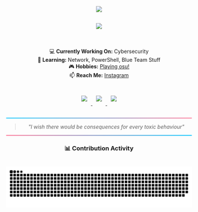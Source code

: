 <h1 align="center">
  <img src="https://readme-typing-svg.herokuapp.com/?font=Righteous&size=35&pause=1000&color=00C3FF&center=true&vCenter=true&width=500&height=70&lines=Hi+There!+👋;+It's+hs1ux;" />
</h1>

<h3 align="center">
  <img src="https://readme-typing-svg.herokuapp.com/?font=Fira+Code&size=22&pause=1000&color=FF6F91&center=true&vCenter=true&width=600&height=40&lines=A+guy+who+is+interested+in+Cybersecurity+%F0%9F%87%A6%F0%9F%87%BF" />
</h3>

<br/>

<div align="center">

💻 <b>Currently Working On:</b> Cybersecurity  
🌱 <b>Learning:</b> Network, PowerShell, Blue Team Stuff  
🎮 <b>Hobbies:</b> <a href="https://osu.ppy.sh/users/28000064"> Playing osu!  </a> <br/>
📫 <b>Reach Me:</b> [Instagram](https://www.instagram.com/muradbakirov)  

</div>

<br/>

<div align="center"> 
  <a href="mailto:bekirovm453@gmail.com">
    <img src="https://skillicons.dev/icons?i=gmail" width="50px" style="margin: 10px;" />
  </a>
  <a href="https://www.linkedin.com/in/murad-bakirov-115067238/" target="_blank">
    <img src="https://skillicons.dev/icons?i=linkedin" width="50px" style="margin: 10px;" />
  </a>
  <a href="https://osu.ppy.sh/users/28000064" target="_blank">
    <img src="https://skillicons.dev/icons?i=osu" width="50px" style="margin: 10px;" />
  </a>
</div>

<br/>

<hr style="border: 0; height: 2px; background: linear-gradient(90deg, #00C3FF, #FF6F91);" />

<div align="center">
  <blockquote>
     <i>"I wish there would be consequences for every toxic behaviour"</i> 
  </blockquote>
</div>

<hr style="border: 0; height: 2px; background: linear-gradient(90deg, #FF6F91, #00C3FF);" />

<div align="center">
  <h3>📊 Contribution Activity</h3>
  <br>
  <img alt="snake eating my contributions" src="https://raw.githubusercontent.com/salesp07/salesp07/output/github-contribution-grid-snake.svg" />
  <br/><br/><br/>
</div>
